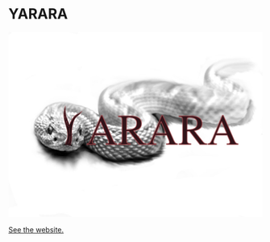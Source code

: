 # YARARA
![YARARA logo](docs/source/_static/logo.jpg)

[See the website.](https://pegasilab.github.io/yarara/)
